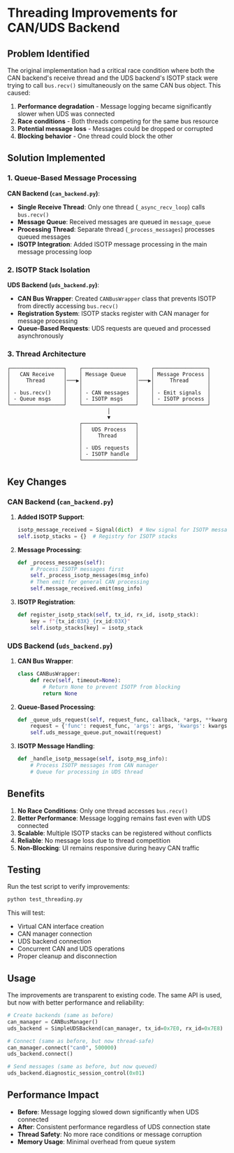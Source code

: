 # Threading Improvements for CAN/UDS Backend

## Problem Identified

The original implementation had a critical race condition where both the CAN backend's receive thread and the UDS backend's ISOTP stack were trying to call `bus.recv()` simultaneously on the same CAN bus object. This caused:

1. **Performance degradation** - Message logging became significantly slower when UDS was connected
2. **Race conditions** - Both threads competing for the same bus resource
3. **Potential message loss** - Messages could be dropped or corrupted
4. **Blocking behavior** - One thread could block the other

## Solution Implemented

### 1. Queue-Based Message Processing

**CAN Backend (`can_backend.py`)**:
- **Single Receive Thread**: Only one thread (`_async_recv_loop`) calls `bus.recv()`
- **Message Queue**: Received messages are queued in `message_queue`
- **Processing Thread**: Separate thread (`_process_messages`) processes queued messages
- **ISOTP Integration**: Added ISOTP message processing in the main message processing loop

### 2. ISOTP Stack Isolation

**UDS Backend (`uds_backend.py`)**:
- **CAN Bus Wrapper**: Created `CANBusWrapper` class that prevents ISOTP from directly accessing `bus.recv()`
- **Registration System**: ISOTP stacks register with CAN manager for message processing
- **Queue-Based Requests**: UDS requests are queued and processed asynchronously

### 3. Thread Architecture

```
┌─────────────────┐    ┌─────────────────┐    ┌─────────────────┐
│   CAN Receive   │    │ Message Queue   │    │ Message Process │
│     Thread      │───▶│                 │───▶│     Thread      │
│                 │    │                 │    │                 │
│ - bus.recv()    │    │ - CAN messages  │    │ - Emit signals  │
│ - Queue msgs    │    │ - ISOTP msgs    │    │ - ISOTP process │
└─────────────────┘    └─────────────────┘    └─────────────────┘
                                │
                                ▼
                       ┌─────────────────┐
                       │   UDS Process   │
                       │     Thread      │
                       │                 │
                       │ - UDS requests  │
                       │ - ISOTP handle  │
                       └─────────────────┘
```

## Key Changes

### CAN Backend (`can_backend.py`)

1. **Added ISOTP Support**:
   ```python
   isotp_message_received = Signal(dict)  # New signal for ISOTP messages
   self.isotp_stacks = {}  # Registry for ISOTP stacks
   ```

2. **Message Processing**:
   ```python
   def _process_messages(self):
       # Process ISOTP messages first
       self._process_isotp_messages(msg_info)
       # Then emit for general CAN processing
       self.message_received.emit(msg_info)
   ```

3. **ISOTP Registration**:
   ```python
   def register_isotp_stack(self, tx_id, rx_id, isotp_stack):
       key = f"{tx_id:03X}_{rx_id:03X}"
       self.isotp_stacks[key] = isotp_stack
   ```

### UDS Backend (`uds_backend.py`)

1. **CAN Bus Wrapper**:
   ```python
   class CANBusWrapper:
       def recv(self, timeout=None):
           # Return None to prevent ISOTP from blocking
           return None
   ```

2. **Queue-Based Processing**:
   ```python
   def _queue_uds_request(self, request_func, callback, *args, **kwargs):
       request = {'func': request_func, 'args': args, 'kwargs': kwargs, 'callback': callback}
       self.uds_message_queue.put_nowait(request)
   ```

3. **ISOTP Message Handling**:
   ```python
   def _handle_isotp_message(self, isotp_msg_info):
       # Process ISOTP messages from CAN manager
       # Queue for processing in UDS thread
   ```

## Benefits

1. **No Race Conditions**: Only one thread accesses `bus.recv()`
2. **Better Performance**: Message logging remains fast even with UDS connected
3. **Scalable**: Multiple ISOTP stacks can be registered without conflicts
4. **Reliable**: No message loss due to thread competition
5. **Non-Blocking**: UI remains responsive during heavy CAN traffic

## Testing

Run the test script to verify improvements:

```bash
python test_threading.py
```

This will test:
- Virtual CAN interface creation
- CAN manager connection
- UDS backend connection
- Concurrent CAN and UDS operations
- Proper cleanup and disconnection

## Usage

The improvements are transparent to existing code. The same API is used, but now with better performance and reliability:

```python
# Create backends (same as before)
can_manager = CANBusManager()
uds_backend = SimpleUDSBackend(can_manager, tx_id=0x7E0, rx_id=0x7E8)

# Connect (same as before, but now thread-safe)
can_manager.connect("can0", 500000)
uds_backend.connect()

# Send messages (same as before, but now queued)
uds_backend.diagnostic_session_control(0x01)
```

## Performance Impact

- **Before**: Message logging slowed down significantly when UDS connected
- **After**: Consistent performance regardless of UDS connection state
- **Thread Safety**: No more race conditions or message corruption
- **Memory Usage**: Minimal overhead from queue system 